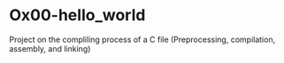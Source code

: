 # Ox00-hello_world
Project on the compliling process of a C file (Preprocessing, compilation, assembly, and linking)
